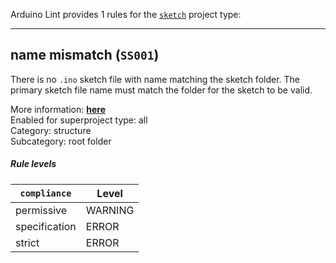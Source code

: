 Arduino Lint provides 1 rules for the [`sketch`](https://arduino.github.io/arduino-cli/latest/sketch-specification/) project type:

---

<a id="SS001"></a>

## name mismatch (`SS001`)

There is no `.ino` sketch file with name matching the sketch folder. The primary sketch file name must match the folder for the sketch to be valid.

More information: [**here**](https://arduino.github.io/arduino-cli/latest/sketch-specification/#primary-sketch-file)<br />
Enabled for superproject type: all<br />
Category: structure<br />
Subcategory: root folder

##### Rule levels

| `compliance`  |  Level  |
|---------------|---------|
| permissive    | WARNING |
| specification | ERROR   |
| strict        | ERROR   |
